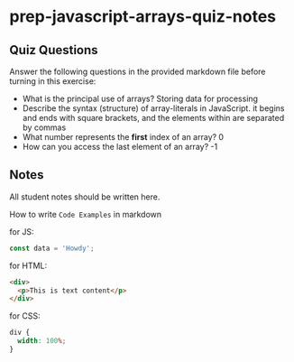 # prep-javascript-arrays-quiz-notes

## Quiz Questions

Answer the following questions in the provided markdown file before turning in this exercise:

- What is the principal use of arrays?
  Storing data for processing
- Describe the syntax (structure) of array-literals in JavaScript.
  it begins and ends with square brackets, and the elements within are separated by commas
- What number represents the **first** index of an array?
  0
- How can you access the last element of an array?
  -1

## Notes

All student notes should be written here.

How to write `Code Examples` in markdown

for JS:

```javascript
const data = 'Howdy';
```

for HTML:

```html
<div>
  <p>This is text content</p>
</div>
```

for CSS:

```css
div {
  width: 100%;
}
```
